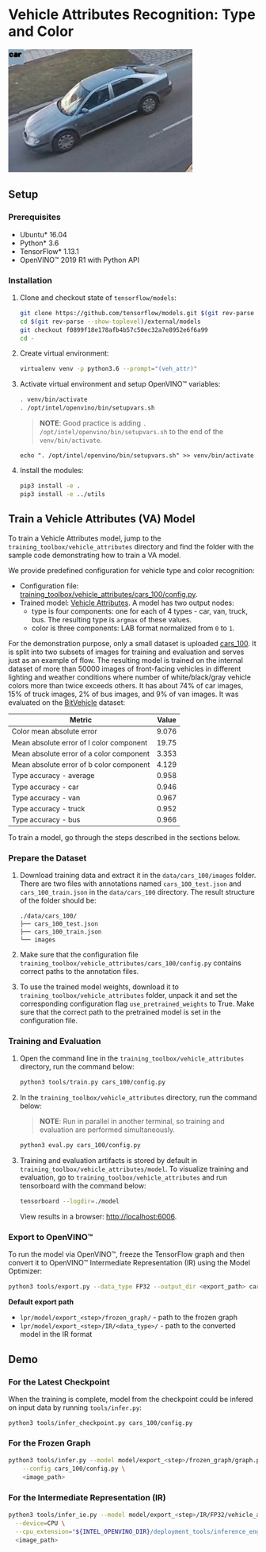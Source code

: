 # Vehicle Attributes Recognition: Type and Color

![](./veh_attr.jpg)

## Setup

### Prerequisites

* Ubuntu\* 16.04
* Python\* 3.6
* TensorFlow\* 1.13.1
* OpenVINO™ 2019 R1 with Python API

### Installation

1. Clone and checkout state of `tensorflow/models`:
    ```bash
    git clone https://github.com/tensorflow/models.git $(git rev-parse --show-toplevel)/external/models
    cd $(git rev-parse --show-toplevel)/external/models
    git checkout f0899f18e178afb4b57c50ec32a7e8952e6f6a99
    cd -
    ```

2. Create virtual environment:
    ```bash
    virtualenv venv -p python3.6 --prompt="(veh_attr)"
    ```

3. Activate virtual environment and setup OpenVINO™ variables:
    ```bash
    . venv/bin/activate
    . /opt/intel/openvino/bin/setupvars.sh
    ```
    > **NOTE**: Good practice is adding `. /opt/intel/openvino/bin/setupvars.sh` to the end of the `venv/bin/activate`.
    ```
    echo ". /opt/intel/openvino/bin/setupvars.sh" >> venv/bin/activate
    ```

4. Install the modules:
    ```bash
    pip3 install -e .
    pip3 install -e ../utils
    ```

## Train a Vehicle Attributes (VA) Model

To train a Vehicle Attributes model, jump to the
`training_toolbox/vehicle_attributes` directory and find the folder with the sample code
demonstrating how to train a VA model.

We provide predefined configuration for vehicle type and color recognition:
  - Configuration file: [training_toolbox/vehicle_attributes/cars_100/config.py](cars_100/config.py).
  - Trained model: [Vehicle Attributes](https://download.01.org/opencv/openvino_training_extensions/models/vehicle_attributes/vehicle-attributes-barrier-0103.tar.gz).
    A model has two output nodes:
    * type is four components: one for each of 4 types - car, van, truck, bus. The resulting type is `argmax` of these values.
    * color is three components: LAB format normalized from `0` to `1`.

For the demonstration purpose, only a small dataset is uploaded [cars_100](https://download.01.org/opencv/openvino_training_extensions/datasets/vehicle_attributes/cars_100.tar.gz).
It is split into two subsets of images for training and evaluation and serves just as an example of flow.
The resulting model is trained on the internal dataset of more than 50000 images of front-facing vehicles in different
lighting and weather conditions where number of white/black/gray vehicle colors more than twice exceeds others.
It has about 74% of car images, 15% of truck images, 2% of bus images, and 9% of van images.
It was evaluated on the [BitVehicle](http://iitlab.bit.edu.cn/mcislab/vehicledb/) dataset:

| Metric                                    | Value    |
|-------------------------------------------|----------|
| Color mean absolute error                 | 9.076    |
| Mean absolute error of l color component  | 19.75    |
| Mean absolute error of a color component  | 3.353    |
| Mean absolute error of b color component  | 4.129    |
| Type accuracy - average                   | 0.958    |
| Type accuracy - car                       | 0.946    |
| Type accuracy - van                       | 0.967    |
| Type accuracy - truck                     | 0.952    |
| Type accuracy - bus                       | 0.966    |

To train a model, go through the steps described in the sections below.

### Prepare the Dataset

1. Download training data and extract it in the `data/cars_100/images` folder. There are two files with annotations
    named `cars_100_test.json` and `cars_100_train.json` in the `data/cars_100` directory.
    The result structure of the folder should be:
    ```
    ./data/cars_100/
    ├── cars_100_test.json
    ├── cars_100_train.json
    └── images
    ```

2. Make sure that the configuration file `training_toolbox/vehicle_attributes/cars_100/config.py`
    contains correct paths to the annotation files.

3. To use the trained model weights, download it to `training_toolbox/vehicle_attributes` folder, unpack it and set
    the corresponding configuration flag `use_pretrained_weights` to True. Make sure that the correct path
    to the pretrained model is set in the configuration file.

### Training and Evaluation

1.  Open the command line in the `training_toolbox/vehicle_attributes` directory, run the command below:

    ```bash
    python3 tools/train.py cars_100/config.py
    ```

2. In the `training_toolbox/vehicle_attributes` directory, run the command below:
    > **NOTE**: Run in parallel in another terminal, so training and evaluation are performed simultaneously.
    ```bash
    python3 eval.py cars_100/config.py
    ```

3. Training and evaluation artifacts is stored by default in
    `training_toolbox/vehicle_attributes/model`.  To visualize training and evaluation, go to
    `training_toolbox/vehicle_attributes` and run tensorboard with the command below:

    ```bash
    tensorboard --logdir=./model
    ```

    View results in a browser: [http://localhost:6006](http://localhost:6006).

### Export to OpenVINO™

To run the model via OpenVINO™, freeze the TensorFlow graph and
then convert it to OpenVINO™ Intermediate Representation (IR) using the Model Optimizer:

```bash
python3 tools/export.py --data_type FP32 --output_dir <export_path> cars_100/config.py
```

**Default export path**
- `lpr/model/export_<step>/frozen_graph/` - path to the frozen graph
- `lpr/model/export_<step>/IR/<data_type>/` - path to the converted model in the IR format

## Demo

### For the Latest Checkpoint

When the training is complete, model from the checkpoint could be infered on
input data by running `tools/infer.py`:

```
python3 tools/infer_checkpoint.py cars_100/config.py
```

### For the Frozen Graph

```bash
python3 tools/infer.py --model model/export_<step>/frozen_graph/graph.pb.frozen \
    --config cars_100/config.py \
    <image_path>
```

### For the Intermediate Representation (IR)

```bash
python3 tools/infer_ie.py --model model/export_<step>/IR/FP32/vehicle_attributes.xml \
  --device=CPU \
  --cpu_extension="${INTEL_OPENVINO_DIR}/deployment_tools/inference_engine/lib/intel64/libcpu_extension_avx2.so" \
  <image_path>
```
